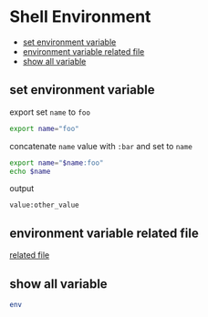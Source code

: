 # Shell Environment

* [set environment variable](#set-environment-variable)
* [environment variable related file](#environment-variable-related-file)
* [show all variable](#show-all-variable)

## set environment variable

export set `name` to `foo`

```sh
export name="foo"
```

concatenate `name` value with `:bar` and set to `name`

```sh
export name="$name:foo"
echo $name
```

output

```
value:other_value
```

## environment variable related file

[related file](linux-environment-variable-related-file.md)

## show all variable

```bash
env
```
